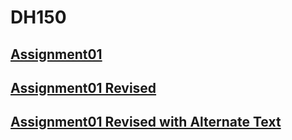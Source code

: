 # DH150

## [Assignment01](Week1/assignment01.html)

## [Assignment01 Revised](Week1/activity-week02-01.html)

## [Assignment01 Revised with Alternate Text](Week1/activity-week02-02.html)